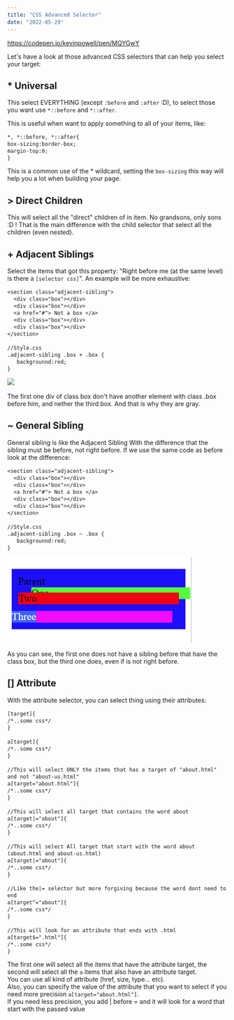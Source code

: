 ```yaml
---
title: "CSS Advanced Selector"
date: "2022-05-29"
---
```


https://codepen.io/kevinpowell/pen/MQYGwY

Let's have a look at those advanced CSS selectors that can help you select your target:

## \* Universal

This select EVERYTHING (except `:before` and `:after` :D), to select those you want use `*::before` and `*::after`.

This is useful when want to apply something to all of your items, like:

```
*, *::before, *::after{
box-sizing:border-box;
margin-top:0;
}
```

This is a common use of the \* wildcard, setting the `box-sizing` this way will help you a lot when building your page.

## \> Direct Children

This will select all the "direct" children of in item. No grandsons, only sons :D ! That is the main difference with the child selector that select all the children (even nested).

## \+ Adjacent Siblings

Select the items that got this property: "Right before me (at the same level) is there a `[selector css]`". An example will be more exhaustive:

```
<section class="adjacent-sibling">
  <div class="box"></div>
  <div class="box"></div>
  <a href="#"> Not a box </a>
  <div class="box"></div>
  <div class="box"></div>
</section>

//Style.css
.adjacent-sibling .box + .box {
   backgrounnd:red;
}
```

![](images/image-1.png)

The first one div of class box don't have another element with class .box before him, and nether the third box. And that is why they are gray.

## ~ General Sibling

General sibling is like the Adjacent Sibling With the difference that the sibling must be before, not right before. If we use the same code as before look at the difference:

```
<section class="adjacent-sibling">
  <div class="box"></div>
  <div class="box"></div>
  <a href="#"> Not a box </a>
  <div class="box"></div>
  <div class="box"></div>
</section>

//Style.css
.adjacent-sibling .box ~ .box {
   backgrounnd:red;
}
```

![](images/image-2.png)

As you can see, the first one does not have a sibling before that have the class box, but the third one does, even if is not right before.

## \[\] Attribute

With the attribute selector, you can select thing using their attributes:

```
[target]{
/*..some css*/
}

a[target]{
/*..some css*/
}

//This will select ONLY the items that has a target of "about.html" and not "about-us.html"
a[target="about.html"]{
/*..some css*/
}

//This will select all target that contains the word about
a[target|="about"]{
/*..some css*/
}

//This will select All target that start with the word about (about.html and about-us.html)
a[target|="about"]{
/*..some css*/
}

//Like the|= selector but more forgiving because the word dont need to end
a[target^="about"]{
/*..some css*/
}

//This will look for an attribute that ends with .html
a[target$=".html"]{
/*..some css*/
}
```

The first one will select all the items that have the attribute target, the second will select all the `a` items that also have an attribute target.  
You can use all kind of attribute (href, size, type... etc).  
Also, you can specify the value of the attribute that you want to select if you need more precision `a[target="about.html"]`.  
If you need less precision, you add | before = and it will look for a word that start with the passed value
